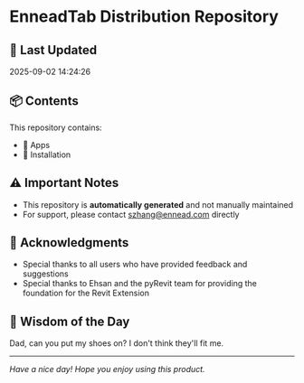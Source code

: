 # EnneadTab Distribution Repository

## 📅 Last Updated
2025-09-02 14:24:26



## 📦 Contents
This repository contains:
- 📂 Apps
- 📂 Installation

## ⚠️ Important Notes
- This repository is **automatically generated** and not manually maintained
- For support, please contact szhang@ennead.com directly

## 🙏 Acknowledgments
- Special thanks to all users who have provided feedback and suggestions
- Special thanks to Ehsan and the pyRevit team for providing the foundation for the Revit Extension

## 💭 Wisdom of the Day
Dad, can you put my shoes on? I don't think they'll fit me.

---
*Have a nice day! Hope you enjoy using this product.*
